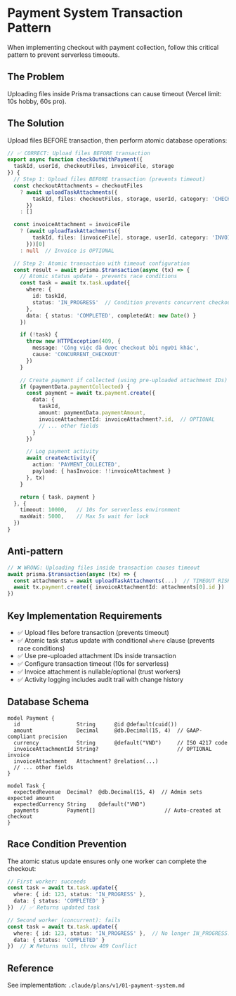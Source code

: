 # Payment System Transaction Pattern

When implementing checkout with payment collection, follow this critical pattern to prevent serverless timeouts.

## The Problem

Uploading files inside Prisma transactions can cause timeout (Vercel limit: 10s hobby, 60s pro).

## The Solution

Upload files BEFORE transaction, then perform atomic database operations:

```typescript
// ✅ CORRECT: Upload files BEFORE transaction
export async function checkOutWithPayment({
  taskId, userId, checkoutFiles, invoiceFile, storage
}) {
  // Step 1: Upload files BEFORE transaction (prevents timeout)
  const checkoutAttachments = checkoutFiles
    ? await uploadTaskAttachments({
        taskId, files: checkoutFiles, storage, userId, category: 'CHECKOUT'
      })
    : []

  const invoiceAttachment = invoiceFile
    ? (await uploadTaskAttachments({
        taskId, files: [invoiceFile], storage, userId, category: 'INVOICE'
      }))[0]
    : null  // Invoice is OPTIONAL

  // Step 2: Atomic transaction with timeout configuration
  const result = await prisma.$transaction(async (tx) => {
    // Atomic status update - prevents race conditions
    const task = await tx.task.update({
      where: {
        id: taskId,
        status: 'IN_PROGRESS'  // Condition prevents concurrent checkout
      },
      data: { status: 'COMPLETED', completedAt: new Date() }
    })

    if (!task) {
      throw new HTTPException(409, {
        message: 'Công việc đã được checkout bởi người khác',
        cause: 'CONCURRENT_CHECKOUT'
      })
    }

    // Create payment if collected (using pre-uploaded attachment IDs)
    if (paymentData.paymentCollected) {
      const payment = await tx.payment.create({
        data: {
          taskId,
          amount: paymentData.paymentAmount,
          invoiceAttachmentId: invoiceAttachment?.id,  // OPTIONAL
          // ... other fields
        }
      })

      // Log payment activity
      await createActivity({
        action: 'PAYMENT_COLLECTED',
        payload: { hasInvoice: !!invoiceAttachment }
      }, tx)
    }

    return { task, payment }
  }, {
    timeout: 10000,   // 10s for serverless environment
    maxWait: 5000,    // Max 5s wait for lock
  })
}
```

## Anti-pattern

```typescript
// ❌ WRONG: Uploading files inside transaction causes timeout
await prisma.$transaction(async (tx) => {
  const attachments = await uploadTaskAttachments(...)  // TIMEOUT RISK!
  await tx.payment.create({ invoiceAttachmentId: attachments[0].id })
})
```

## Key Implementation Requirements

- ✅ Upload files before transaction (prevents timeout)
- ✅ Atomic task status update with conditional `where` clause (prevents race conditions)
- ✅ Use pre-uploaded attachment IDs inside transaction
- ✅ Configure transaction timeout (10s for serverless)
- ✅ Invoice attachment is nullable/optional (trust workers)
- ✅ Activity logging includes audit trail with change history

## Database Schema

```prisma
model Payment {
  id                  String      @id @default(cuid())
  amount              Decimal     @db.Decimal(15, 4)  // GAAP-compliant precision
  currency            String      @default("VND")     // ISO 4217 code
  invoiceAttachmentId String?                         // OPTIONAL invoice
  invoiceAttachment   Attachment? @relation(...)
  // ... other fields
}

model Task {
  expectedRevenue  Decimal?  @db.Decimal(15, 4)  // Admin sets expected amount
  expectedCurrency String    @default("VND")
  payments         Payment[]                      // Auto-created at checkout
}
```

## Race Condition Prevention

The atomic status update ensures only one worker can complete the checkout:

```typescript
// First worker: succeeds
const task = await tx.task.update({
  where: { id: 123, status: 'IN_PROGRESS' },
  data: { status: 'COMPLETED' }
})  // ✅ Returns updated task

// Second worker (concurrent): fails
const task = await tx.task.update({
  where: { id: 123, status: 'IN_PROGRESS' },  // No longer IN_PROGRESS!
  data: { status: 'COMPLETED' }
})  // ❌ Returns null, throw 409 Conflict
```

## Reference

See implementation: `.claude/plans/v1/01-payment-system.md`
